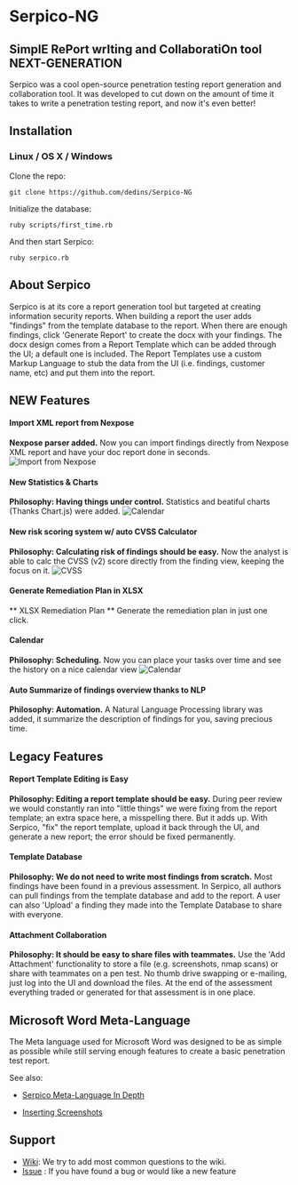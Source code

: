 # Serpico-NG
## SimplE RePort wrIting and CollaboratiOn tool NEXT-GENERATION
Serpico was a cool open-source penetration testing report generation and collaboration tool. It was developed to cut down on the amount of time it takes to write a penetration testing report, and now it's even better!

## Installation

### Linux / OS X / Windows

Clone the repo:
```
git clone https://github.com/dedins/Serpico-NG
```

Initialize the database:
```
ruby scripts/first_time.rb
```

And then start Serpico:
```
ruby serpico.rb
```

## About Serpico
Serpico is at its core a report generation tool but targeted at creating information security reports. When building a report the user adds "findings" from the template database to the report. When there are enough findings, click 'Generate Report' to create the docx with your findings. The docx design comes from a Report Template which can be added through the UI; a default one is included. The Report Templates use a custom Markup Language to stub the data from the UI (i.e. findings, customer name, etc) and put them into the report.

## NEW Features
#### Import XML report from Nexpose
**Nexpose parser added.**
Now you can import findings directly from Nexpose XML report and have your doc report done in seconds.
![Import from Nexpose](https://raw.githubusercontent.com/dedins/Serpico-NG/master/docs/images/short-import_from_nexpose.gif)

#### New Statistics & Charts
**Philosophy: Having things under control.**
Statistics and beatiful charts (Thanks Chart.js) were added.
![Calendar](https://raw.githubusercontent.com/dedins/Serpico-NG/master/docs/images/stats.gif)

#### New risk scoring system w/ auto CVSS Calculator
**Philosophy: Calculating risk of findings should be easy.**
Now the analyst is able to calc the CVSS (v2) score directly from the finding view, keeping the focus on it.
![CVSS](https://raw.githubusercontent.com/dedins/Serpico-NG/master/docs/images/cvss.gif)

#### Generate Remediation Plan in XLSX
** XLSX Remediation Plan **
Generate the remediation plan in just one click.

#### Calendar 
**Philosophy: Scheduling.**
Now you can place your tasks over time and see the history on a nice calendar view
![Calendar](https://raw.githubusercontent.com/dedins/Serpico-NG/master/docs/images/calendar.gif)

#### Auto Summarize of findings overview thanks to NLP
**Philosophy: Automation.**
A Natural Language Processing library was added, it summarize the description of findings for you, saving precious time.

## Legacy Features
#### Report Template Editing is Easy
**Philosophy: Editing a report template should be easy.**
During peer review we would constantly ran into "little things" we were fixing from the report template; an extra space here, a misspelling there. But it adds up. With Serpico, "fix" the report template, upload it back through the UI, and generate a new report; the error should be fixed permanently.

#### Template Database
**Philosophy: We do not need to write most findings from scratch.**
Most findings have been found in a previous assessment. In Serpico, all authors can pull findings from the template database and add to the report. A user can also 'Upload' a finding they made into the Template Database to share with everyone.

#### Attachment Collaboration
**Philosophy: It should be easy to share files with teammates.**
Use the 'Add Attachment' functionality to store a file (e.g. screenshots, nmap scans) or share with teammates on a pen test. No thumb drive swapping or e-mailing, just log into the UI and download the files. At the end of the assessment everything traded or generated for that assessment is in one place.


## Microsoft Word Meta-Language
The Meta language used for Microsoft Word was designed to be as simple as possible while still serving enough features to create a basic penetration test report.

See also:

* [Serpico Meta-Language In Depth](https://github.com/dedins/Serpico-NG/wiki/Serpico-NG-Meta-language-In-Depth)

* [Inserting Screenshots](https://github.com/dedins/Serpico-NG/wiki/Inserting-Screenshot)


## Support
* [Wiki](https://github.com/dedins/Serpico-NG/wiki): We try to add most common questions to the wiki.
* [Issue](https://github.com/dedins/Serpico-NG/issues/new) : If you have found a bug or would like a new feature
